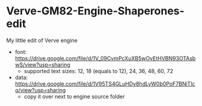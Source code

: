 # Verve-GM82-Engine-Shaperones-edit
 My little edit of Verve engine

* font: https://drive.google.com/file/d/1V_09CvmPcXuXB5wOyEtHVBN93OTAsbwS/view?usp=sharing
  * supported text sizes: 12, 18 (equals to 12), 24, 36, 48, 60, 72
* data: https://drive.google.com/file/d/1V95TS4GLuHDy8hdLyW0b0PoF7BNiTlcq/view?usp=sharing
  * copy it over next to engine source folder
